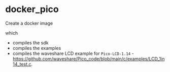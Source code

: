 # docker_pico

Create a docker image

which

 * compiles the sdk
 * compiles the examples
 * compiles the waveshare LCD example for `Pico-LCD-1.14` - https://github.com/waveshare/Pico_code/blob/main/c/examples/LCD_1in14_test.c.

